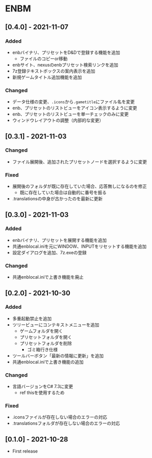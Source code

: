 # ENBM

## [0.4.0] - 2021-11-07

### Added
- enbバイナリ、プリセットをD&Dで登録する機能を追加
  - ファイルのコピーor移動
- enbサイト、nexusのenbプリセット検索リンクを追加
- 7z登録テキストボックスの案内表示を追加
- 新規ゲームタイトル追加機能を追加

### Changed
- データ仕様の変更、`.icons`から`.gametitle`にファイル名を変更
- enb、プリセットのリストビューをアイコン表示するように変更
- enb、プリセットのリストビューを単一チェックのみに変更
- ウィンドウレイアウトの調整（内部的な変更）

## [0.3.1] - 2021-11-03

### Changed
- ファイル展開後、追加されたプリセットノードを選択するように変更

### Fixed
- 展開後のフォルダが既に存在していた場合、応答無しになるのを修正
  - 既に存在していた場合は自動的に番号を振る
- .translationsの中身が古かったのを最新に更新

## [0.3.0] - 2021-11-03

### Added
- enbバイナリ、プリセットを展開する機能を追加
- 共通enblocal.iniを元にWINDOW、INPUTをリセットする機能を追加
- 設定ダイアログを追加、7z.exeの登録

### Changed
- 共通enblocal.iniで上書き機能を廃止

## [0.2.0] - 2021-10-30

### Added
- 多重起動禁止を追加
- ツリービューにコンテキストメニューを追加
  - ゲームフォルダを開く
  - プリセットフォルダを開く
  - プリセットフォルダを削除
    - ゴミ箱行き仕様
- ツールバーボタン「最新の情報に更新」を追加
- 共通enblocal.iniで上書き機能の追加

### Changed
- 言語バージョンをC# 7.3に変更
  - ref thisを使用するため

### Fixed
- .iconsファイルが存在しない場合のエラーの対応
- .translationsフォルダが存在しない場合のエラーの対応

## [0.1.0] - 2021-10-28
- First release

